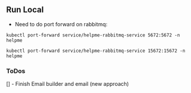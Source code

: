## Run Local

- Need to do port forward on rabbitmq:
```shell
kubectl port-forward service/helpme-rabbitmq-service 5672:5672 -n helpme

kubectl port-forward service/helpme-rabbitmq-service 15672:15672 -n helpme
```

### ToDos

[] - Finish Email builder and email (new approach)